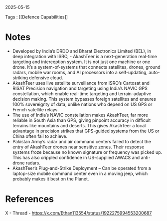 2025-05-15

Tags : [[Defence Capabilities]]

# Notes

- Developed by India’s DRDO and Bharat Electronics Limited (BEL), in deep integration with ISRO, - AkashTeer is a next-generation real-time targeting and interception system. It is not just one machine or one drone. It’s a system-of-systems that connects satellites, drones, ground radars, mobile war rooms, and AI processors into a self-updating, auto-striking defensive cloud.
- AkashTeer uses live satellite surveillance from ISRO’s Cartosat and RISAT Precision navigation and targeting using India’s NAVIC GPS constellation, which enable real-time targeting and terrain-adaptive decision making. This system bypasses foreign satellites and ensures 100% sovereignty of data, unlike nations who depend on US GPS or French satellite relays.
- The use of India’s NAVIC constellation makes AkashTeer, far more reliable in South Asia than GPS, giving pinpoint accuracy in difficult terrains like mountains and deserts. This gives AkashTeer a local advantage in precision strikes that GPS-guided systems from the US or China often fail to achieve.
- Pakistan Army’s radar and air command centers failed to detect the entry of AkashTeer drones near sensitive zones. Their response systems froze because no known signature or frequency was picked up. This has also crippled confidence in US-supplied AWACS and anti-drone radars.
- AkashTeer’s Plug-and-Strike Deployment – Can be operated from a laptop-size mobile command center even in a moving jeep, which probably makes it best on the Planet.
# References

X - Thread - https://x.com/Ethan113554/status/1922275994553200687
